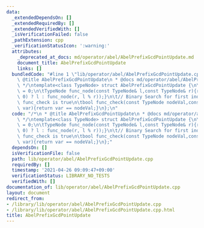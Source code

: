 ```yaml
---
data:
  _extendedDependsOn: []
  _extendedRequiredBy: []
  _extendedVerifiedWith: []
  _isVerificationFailed: false
  _pathExtension: cpp
  _verificationStatusIcon: ':warning:'
  attributes:
    _deprecated_at_docs: md/operator/abel/AbelPrefixGcdPointUpdate.md
    document_title: AbelPrefixGcdPointUpdate
    links: []
  bundledCode: "#line 1 \"lib/operator/abel/AbelPrefixGcdPointUpdate.cpp\"\n/*\n *\
    \ @title AbelPrefixGcdPointUpdate\n * @docs md/operator/abel/AbelPrefixGcdPointUpdate.md\n\
    \ */\ntemplate<class TypeNode> struct AbelPrefixGcdPointUpdate {\n\tTypeNode unit_node\
    \ = 0;\n\tTypeNode func_node(const TypeNode& l,const TypeNode& r){return ((r ==\
    \ 0) ? l : func_node(r, l % r));}\n\t// Binary Search for first index at where\
    \ func_check is true\n\tbool func_check(const TypeNode nodeVal,const TypeNode&\
    \ var){return var == nodeVal;}\n};\n"
  code: "/*\n * @title AbelPrefixGcdPointUpdate\n * @docs md/operator/abel/AbelPrefixGcdPointUpdate.md\n\
    \ */\ntemplate<class TypeNode> struct AbelPrefixGcdPointUpdate {\n\tTypeNode unit_node\
    \ = 0;\n\tTypeNode func_node(const TypeNode& l,const TypeNode& r){return ((r ==\
    \ 0) ? l : func_node(r, l % r));}\n\t// Binary Search for first index at where\
    \ func_check is true\n\tbool func_check(const TypeNode nodeVal,const TypeNode&\
    \ var){return var == nodeVal;}\n};"
  dependsOn: []
  isVerificationFile: false
  path: lib/operator/abel/AbelPrefixGcdPointUpdate.cpp
  requiredBy: []
  timestamp: '2021-04-26 09:09:47+09:00'
  verificationStatus: LIBRARY_NO_TESTS
  verifiedWith: []
documentation_of: lib/operator/abel/AbelPrefixGcdPointUpdate.cpp
layout: document
redirect_from:
- /library/lib/operator/abel/AbelPrefixGcdPointUpdate.cpp
- /library/lib/operator/abel/AbelPrefixGcdPointUpdate.cpp.html
title: AbelPrefixGcdPointUpdate
---
```

